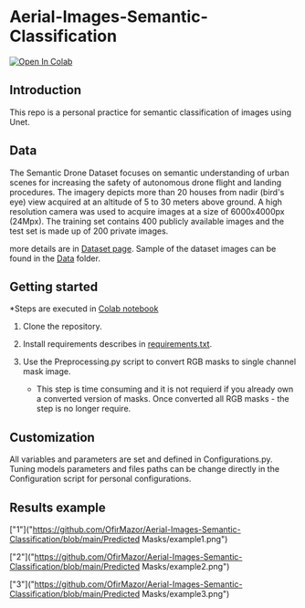 # Aerial-Images-Semantic-Classification

<p>
  <a href="https://colab.research.google.com/drive/1Ulv57Z-VsE_G5drH7aj473uRGyBFWCuk?usp=sharing">
    <img src="https://colab.research.google.com/assets/colab-badge.svg" alt="Open In Colab"/>
  </a>
</p>



## Introduction
This repo is a personal practice for semantic classification of images using Unet.


## Data
The Semantic Drone Dataset focuses on semantic understanding of urban scenes for increasing the safety of autonomous drone flight and landing procedures. The imagery depicts  more than 20 houses from nadir (bird's eye) view acquired at an altitude of 5 to 30 meters above ground. A high resolution camera was used to acquire images at a size of 6000x4000px (24Mpx). The training set contains 400 publicly available images and the test set is made up of 200 private images.

more details are in [Dataset page](https://www.tugraz.at/institute/icg/research/team-fraundorfer/software-media/dronedataset).
Sample of the dataset images can be found in the [Data](https://github.com/OfirMazor/Aerial-Images-Semantic-Classification/blob/main/Data/) folder.



## Getting started
*Steps are executed in [Colab notebook](https://colab.research.google.com/drive/1Ulv57Z-VsE_G5drH7aj473uRGyBFWCuk?usp=sharing)

1) Clone the repository.

2) Install requirements describes in [requirements.txt](https://github.com/OfirMazor/Aerial-Images-Semantic-Classification/blob/main/requirements.txt).

3) Use the Preprocessing.py script to convert RGB masks to single channel mask image.
   * This step is time consuming and it is not requierd if you already own a converted version of masks. Once converted all RGB masks - the step is no longer require.



## Customization
All variables and parameters are set and defined in Configurations.py. 
Tuning models parameters and files paths can be change directly in the Configuration script for personal configurations.


## Results example

["1"]("https://github.com/OfirMazor/Aerial-Images-Semantic-Classification/blob/main/Predicted Masks/example1.png")

["2"]("https://github.com/OfirMazor/Aerial-Images-Semantic-Classification/blob/main/Predicted Masks/example2.png")

["3"]("https://github.com/OfirMazor/Aerial-Images-Semantic-Classification/blob/main/Predicted Masks/example3.png")
